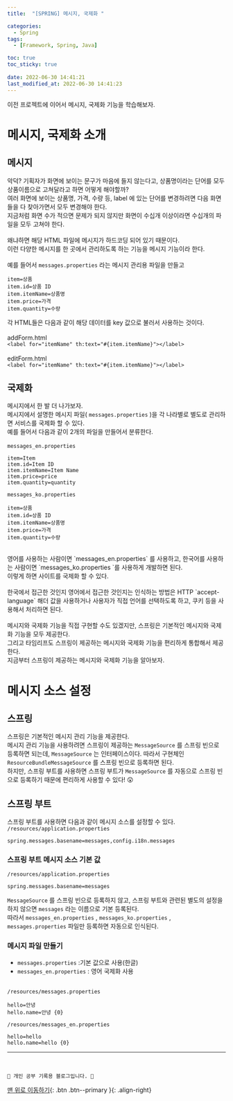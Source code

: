 ```yaml
---
title:  "[SPRING] 메시지, 국제화 "

categories:
  - Spring
tags:
  - [Framework, Spring, Java]

toc: true
toc_sticky: true
 
date: 2022-06-30 14:41:21
last_modified_at: 2022-06-30 14:41:23
---
```

이전 프로젝트에 이어서 메시지, 국제화 기능을 학습해보자.

# 메시지, 국제화 소개
## 메시지
악덕? 기획자가 화면에 보이는 문구가 마음에 들지 않는다고, 상품명이라는 단어를 모두 상품이름으로 고쳐달라고 하면 어떻게 해야할까?<br>
여러 화면에 보이는 상품명, 가격, 수량 등, label 에 있는 단어를 변경하려면 다음 화면들을 다 찾아가면서 모두 변경해야 한다. <br>
지금처럼 화면 수가 적으면 문제가 되지 않지만 화면이 수십개 이상이라면 수십개의 파일을 모두 고쳐야 한다.<br><br>
왜냐하면 해당 HTML 파일에 메시지가 하드코딩 되어 있기 때문이다.<br>
이런 다양한 메시지를 한 곳에서 관리하도록 하는 기능을 메시지 기능이라 한다.<br><br>
예를 들어서 `messages.properties` 라는 메시지 관리용 파일을 만들고
```
item=상품 
item.id=상품 ID 
item.itemName=상품명 
item.price=가격 
item.quantity=수량
```
각 HTML들은 다음과 같이 해당 데이터를 key 값으로 불러서 사용하는 것이다.<br><br>
addForm.html<br>
`<label for="itemName" th:text="#{item.itemName}"></label>`<br><br>
editForm.html<br>
`<label for="itemName" th:text="#{item.itemName}"></label>`


## 국제화
메시지에서 한 발 더 나가보자.<br>
메시지에서 설명한 메시지 파일( `messages.properties` )을 각 나라별로 별도로 관리하면 서비스를 국제화 할 수 있다.<br>
예를 들어서 다음과 같이 2개의 파일을 만들어서 분류한다.<br><br>
`messages_en.properties`
```
item=Item
item.id=Item ID
item.itemName=Item Name
item.price=price
item.quantity=quantity
```

`messages_ko.properties`
```
item=상품 
item.id=상품 ID 
item.itemName=상품명 
item.price=가격 
item.quantity=수량
```
<br>
영어를 사용하는 사람이면 `messages_en.properties` 를 사용하고, 한국어를 사용하는 사람이면 `messages_ko.properties `를 사용하게 개발하면 된다.<br>
이렇게 하면 사이트를 국제화 할 수 있다.<br><br>
한국에서 접근한 것인지 영어에서 접근한 것인지는 인식하는 방법은 HTTP `accept-language` 해더 값을 사용하거나 사용자가 직접 언어를 선택하도록 하고, 쿠키 등을 사용해서 처리하면 된다.<br><br>
메시지와 국제화 기능을 직접 구현할 수도 있겠지만, 스프링은 기본적인 메시지와 국제화 기능을 모두 제공한다. <br>
그리고 타임리프도 스프링이 제공하는 메시지와 국제화 기능을 편리하게 통합해서 제공한다. <br>
지금부터 스프링이 제공하는 메시지와 국제화 기능을 알아보자.

# 메시지 소스 설정
## 스프링
스프링은 기본적인 메시지 관리 기능을 제공한다.<br>
메시지 관리 기능을 사용하려면 스프링이 제공하는 `MessageSource` 를 스프링 빈으로 등록하면 되는데, `MessageSource` 는 인터페이스이다. 따라서 구현체인 `ResourceBundleMessageSource` 를 스프링 빈으로 등록하면 된다.<br>
하지만, 스프링 부트를 사용하면 스프링 부트가 `MessageSource` 를 자동으로 스프링 빈으로 등록하기 때문에 편리하게 사용할 수 있다! 😲

## 스프링 부트
스프링 부트를 사용하면 다음과 같이 메시지 소스를 설정할 수 있다.<br>
`/resources/application.properties`
```
spring.messages.basename=messages,config.i18n.messages
``` 

### 스프링 부트 메시지 소스 기본 값
`/resources/application.properties`
```
spring.messages.basename=messages
```
`MessageSource` 를 스프링 빈으로 등록하지 않고, 스프링 부트와 관련된 별도의 설정을 하지 않으면 `messages` 라는 이름으로 기본 등록된다. <br>
따라서 `messages_en.properties` , `messages_ko.properties` , `messages.properties` 파일만 등록하면 자동으로 인식된다.

### 메시지 파일 만들기
- `messages.properties` :기본 값으로 사용(한글)
- `messages_en.properties` : 영어 국제화 사용
<br><br>

`/resources/messages.properties`
```
hello=안녕 
hello.name=안녕 {0}
```

`/resources/messages_en.properties`
```
hello=hello 
hello.name=hello {0}
```


***
<br>

    💛 개인 공부 기록용 블로그입니다. 👻

[맨 위로 이동하기](#){: .btn .btn--primary }{: .align-right}
